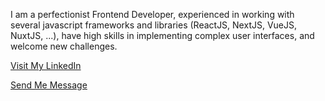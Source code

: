 I am a perfectionist Frontend Developer, experienced in working with several javascript frameworks and libraries (ReactJS, NextJS, VueJS, NuxtJS, ...), have high skills in implementing complex user interfaces, and welcome new challenges.

[Visit My LinkedIn](https://www.linkedin.com/in/roohie)

[Send Me Message](mailto:roohi.emami@gmail.com)

